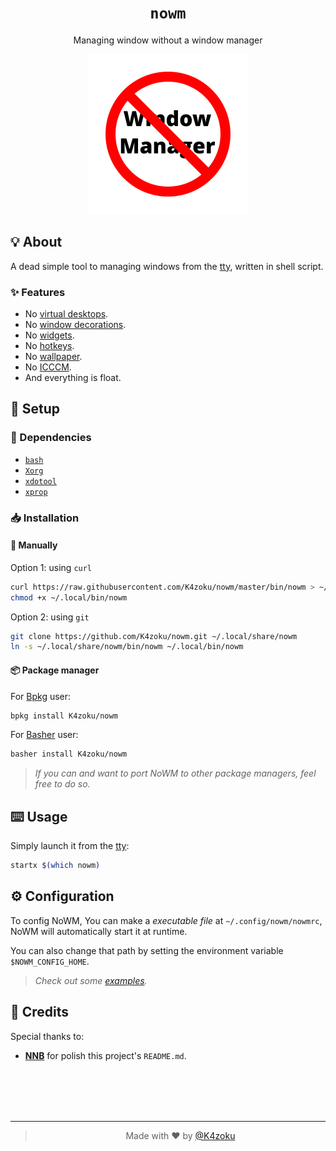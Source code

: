 <h1 align="center"><code>nowm</code></h1>
<p align="center">Managing window without a window manager</p>
<p align="center">
  <a href="logo.svg">
    <img src="logo.svg" width="256px" height="256px">
  </a>
</p>

## 💡 About

A dead simple tool to managing windows from the [tty](https://en.wikipedia.org/wiki/Tty_(Unix)), written in shell script.

### ✨ Features

- No [virtual desktops](https://en.wikipedia.org/wiki/Virtual_desktop).
- No [window decorations](https://en.wikipedia.org/wiki/Window_(computing)#Window_decoration).
- No [widgets](https://github.com/NNBnh/dots/wiki/wm-job#-widgets "Like bar, menu, ...").
- No [hotkeys](https://github.com/NNBnh/dots/wiki/wm-job#%EF%B8%8F-hotkeys).
- No [wallpaper](https://github.com/NNBnh/dots/wiki/wm-job#%EF%B8%8F-wallpaper).
- No [ICCCM](https://web.archive.org/web/20190617214524/https://raw.githubusercontent.com/kfish/xsel/1a1c5edf0dc129055f7764c666da2dd468df6016/rant.txt).
- And everything is float.

## 🚀 Setup

### 🧾 Dependencies

- [`bash`](https://www.gnu.org/software/bash)
- [`Xorg`](https://www.x.org)
- [`xdotool`](https://github.com/jordansissel/xdotool)
- [`xprop`](https://gitlab.freedesktop.org/xorg/app/xprop)

### 📥 Installation

#### 🔧 Manually

Option 1: using `curl`
```sh
curl https://raw.githubusercontent.com/K4zoku/nowm/master/bin/nowm > ~/.local/bin/nowm
chmod +x ~/.local/bin/nowm
```

Option 2: using `git`
```sh
git clone https://github.com/K4zoku/nowm.git ~/.local/share/nowm
ln -s ~/.local/share/nowm/bin/nowm ~/.local/bin/nowm
```

#### 📦 Package manager

For [Bpkg](https://github.com/bpkg/bpkg) user:

```sh
bpkg install K4zoku/nowm
```

For [Basher](https://github.com/basherpm/basher) user:

```sh
basher install K4zoku/nowm
```

> *If you can and want to port NoWM to other package managers, feel free to do so.*

## ⌨️ Usage

Simply launch it from the [tty](https://en.wikipedia.org/wiki/Tty_(Unix)):

```sh
startx $(which nowm)
```

## ⚙️ Configuration

To config NoWM, You can make a *executable file* at `~/.config/nowm/nowmrc`, NoWM will automatically start it at runtime.

You can also change that path by setting the environment variable `$NOWM_CONFIG_HOME`.

> _Check out some [examples](https://github.com/K4zoku/nowm/tree/master/examples)._

## 💌 Credits

Special thanks to:
- [**NNB**](https://github.com/NNBnh) for polish this project's `README.md`.

<br><br><br><br>

---

> <p align="center">Made with ❤️ by <a href="https://github.com/K4zoku">@K4zoku</a></p>
